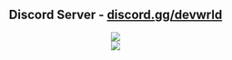 <!-- TITLE -->
<h2 align="center">Discord Server - <a href="https://discord.gg/devwrld">discord.gg/devwrld</a></h2>

<p align="center">
<img src="https://github-readme-stats.vercel.app/api?username=pyexx&count_private=true&line_height=21&show_icons=true&hide_border=true&theme=dracula"/>
 </br>
<img src="https://github-readme-stats.vercel.app/api/top-langs/?username=pyexx&layout=compact&card_width=445&hide_border=true&theme=dracula"/>
</p>
